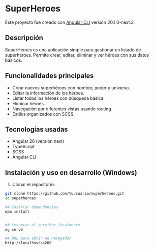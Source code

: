# SuperHeroes

Este proyecto fue creado con [Angular CLI](https://github.com/angular/angular-cli) versión 20.1.0-next.3.

## Descripción

SuperHeroes es una aplicación simple para gestionar un listado de superhéroes. Permite crear, editar, eliminar y ver héroes con sus datos básicos.

## Funcionalidades principales

- Crear nuevos superhéroes con nombre, poder y universo.
- Editar la información de los héroes.
- Listar todos los héroes con búsqueda básica.
- Eliminar héroes.
- Navegación por diferentes vistas usando routing.
- Estilos organizados con SCSS.

## Tecnologías usadas

- Angular 20 (versión next)
- TypeScript
- SCSS
- Angular CLI

## Instalación y uso en desarrollo (Windows)

1. Clonar el repositorio:

```bash
git clone https://github.com/tuusuario/superheroes.git
cd superheroes

## Instalar dependencias
npm install


## Levantar el servidor localmente
ng serve

## URL para abrir en navegador
http://localhost:4200
